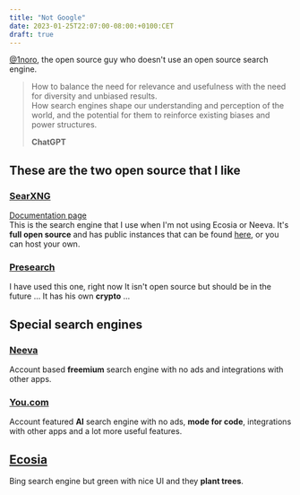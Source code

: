 ```yaml
---
title: "Not Google"
date: 2023-01-25T22:07:00-08:00:+0100:CET
draft: true
---
```


[@1noro](https://github.com/1noro), the open source guy who doesn't use an open source search engine.

>How to balance the need for relevance and usefulness with the need for diversity and unbiased results.<br>How search engines shape our understanding and perception of the world, and the potential for them to reinforce existing biases and power structures.
>
>**ChatGPT**

## These are the two open source that I like

### [SearXNG](https://search.ononoki.org/)

[Documentation page](https://docs.searxng.org/)<br>
This is the search engine that I use when I'm not using Ecosia or Neeva. It's **full open source** and has public instances that can be found [here](https://searx.space/), or you can host your own.

### [Presearch](https://presearch.com/)

I have used this one, right now It isn't open source but should be in the future … It has his own **crypto** …
<br>

## Special search engines

### [Neeva](https://neeva.com/)

Account based **freemium** search engine with no ads and integrations with other apps.

### [You.com](https://you.com/)

Account featured **AI** search engine with no ads, **mode for code**, integrations with other apps and a lot more useful features.

## [Ecosia](https://www.ecosia.org/)

Bing search engine but green with nice UI and they **plant trees**.
